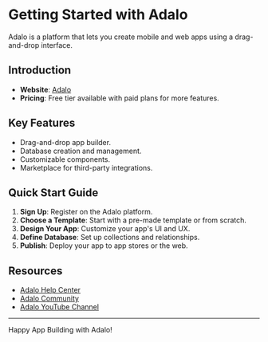 # Getting Started with Adalo

Adalo is a platform that lets you create mobile and web apps using a drag-and-drop interface.

## Introduction

- **Website**: [Adalo](https://www.adalo.com/)
- **Pricing**: Free tier available with paid plans for more features.

## Key Features

- Drag-and-drop app builder.
- Database creation and management.
- Customizable components.
- Marketplace for third-party integrations.

## Quick Start Guide

1. **Sign Up**: Register on the Adalo platform.
2. **Choose a Template**: Start with a pre-made template or from scratch.
3. **Design Your App**: Customize your app's UI and UX.
4. **Define Database**: Set up collections and relationships.
5. **Publish**: Deploy your app to app stores or the web.

## Resources

- [Adalo Help Center](https://help.adalo.com/)
- [Adalo Community](https://forum.adalo.com/)
- [Adalo YouTube Channel](https://www.youtube.com/c/AdaloHQ)

---

Happy App Building with Adalo!
